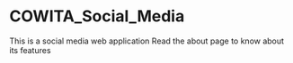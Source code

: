# COWITA_Social_Media
This is a social media web application
Read the about page to know about its features
